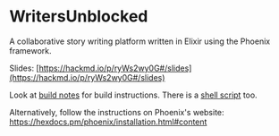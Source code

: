 # WritersUnblocked
A collaborative story writing platform written in Elixir using the Phoenix framework.

Slides: [https://hackmd.io/p/ryWs2wy0G#/slides](https://hackmd.io/p/ryWs2wy0G#/slides)

Look at [build notes](/linux-build-notes.md) for build instructions. 
There is a [shell script](/linux-build.sh) too.  

Alternatively, follow the instructions on Phoenix's website:  
https://hexdocs.pm/phoenix/installation.html#content  
